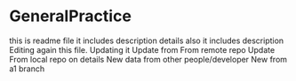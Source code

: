 # GeneralPractice
this is readme file
it includes description details also
it includes description
Editing again this file. Updating it
Update from From remote repo
Update From local repo on details
New data from other people/developer
New from a1 branch
